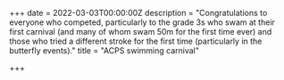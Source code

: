 +++
date = 2022-03-03T00:00:00Z
description = "Congratulations to everyone who competed, particularly to the grade 3s who swam at their first carnival (and many of whom swam 50m for the first time ever) and those who tried a different stroke for the first time (particularly in the butterfly events)."
title = "ACPS swimming carnival"

+++
